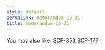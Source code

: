 ```yaml
---
style: default
permalink: memorandum-10-31
title: memorandum-10-31
---
```

You may also like:
[SCP-353](http://scp-wiki.net/scp-353)
[SCP-177](http://scp-wiki.net/scp-177)